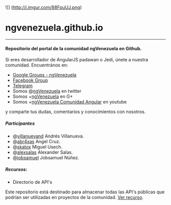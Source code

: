 ![] (http://i.imgur.com/88FpuUJ.png)
# ngvenezuela.github.io
---
#### Repositorio del portal de la comunidad ngVenezuela en Github.

Si eres desarrollador de AngularJS padawan o Jedi, únete a nuestra comunidad.
Encuentrános en:

* [Google Groups - ngVenezuela](http://bit.ly/ng-venezuela-google-groups) 
* [Facebook Group](https://www.facebook.com/groups/1597010370553856/)
* [Telegram](http://bit.ly/ng-venezuela-telegram)
* Somos @[ngVenezuela](http://bit.ly/ng-venezuela-twitter) en twitter
* Somos +[ngVenezuela](https://plus.google.com/u/0/communities/101255206052944039230) en G+
* Somos +[ngVenezuela Comunidad Angular](https://www.youtube.com/channel/UCvmBKCMIiHsz6UVCLo-nuXA) en youtube

y comparte tus dudas, comentarios y conocimientos con nosotros.

##### Participantes

* @[villanuevand](https://github.com/Villanuevand) Andrés Villanueva.
* @[abr4xas](http://github.com/abr4xas) Angel Cruz.
* @[skatox](http://github.com/skatox) Miguel Usech.
* @[alexsalas](https://github.com/alexsalas) Alexander Salas.
* @[jobsamuel](https://github.com/jobsamuel) Jobsamuel Núñez.

##### Recursos:

* Directorio de API's

Este repositorio está destinado para almacenar todas las API's públicas que podrían ser utilizadas en proyectos de la comunidad. [Ver recurso](https://github.com/angularjs-ve/directorio-apis).
